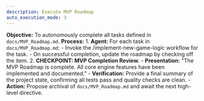 ```yaml
---
description: Execute MVP Roadmap
auto_execution_mode: 3
---
```


**Objective:** To autonomously complete all tasks defined in `docs/MVP_Roadmap.md`.
**Process:**
    1. **Agent:** For each task in `docs/MVP_Roadmap.md`:
        - Invoke the /implement-new-game-logic workflow for the task.
        - On successful completion, update the roadmap by checking off the item.
    2. **CHECKPOINT: MVP Completion Review.**
        - **Presentation:** "The MVP Roadmap is complete. All core engine features have been implemented and documented."
        - **Verification:** Provide a final summary of the project state, confirming all tests pass and quality checks are clean.
        - **Action:** Propose archival of `docs/MVP_Roadmap.md` and await the next high-level directive.

